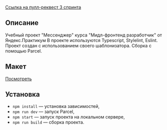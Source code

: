 [Ссылка на пулл-реквест 3 спринта](<https://github.com/MasterOfMenace/middle.messenger.praktikum.yandex/pull/3>)
## Описание

Учебный проект "Мессенджер" курса "Мидл-фронтенд разработчик" от Яндекс.Практикум
В проекте используются Typescript, Stylelint, Eslint. Проект создан с использованием своего шаблонизатора. Сборка с помощью Parcel.

## Макет

[Посмотреть](<https://www.figma.com/file/68niuST0lFqB5shApOOYWj/Chat-(Copy)?node-id=0%3A1>)

## Установка

- `npm install` — установка зависимостей,
- `npm run dev` — запуск Parcel,
- `npm start` — запуск проекта на локальном сервере,
- `npm run build` — сборка проекта.
